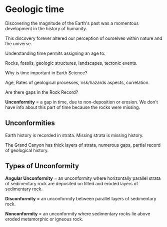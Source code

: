 # Geologic time

Discovering the magnitude of the Earth's past was a momentous development in the history of humanity.

This discovery forever altered our perception of ourselves within nature and the universe.

Understanding time permits assigning an age to:

Rocks, fossils, geologic structures, landscapes, tectonic events.

Why is time important in Earth Science?

Age, Rates of geological processes, risk/hazards aspects, correlation.

Are there gaps in the Rock Record?

**Unconformity** = a gap in time, due to non-deposition or erosion. We don't have info about this part of time because the rocks were missing.

## Unconformities

Earth history is recorded in strata. Missing strata is missing history.

The Grand Canyon has thick layers of strata, numerous gaps, partial record of geological history.

## Types of Unconformity

**Angular Unconformity** = an unconformity where horizontally parallel strata of sedimentary rock are deposited on tilted and eroded layers of sedimentary rock.

**Disconformity** = an unconformity between parallel layers of sedimentary rock.

**Nonconformity** = an unconformity where sedimentary rocks lie above eroded metamorphic or igneous rock.

